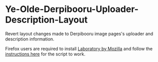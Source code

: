 # Ye-Olde-Derpibooru-Uploader-Description-Layout

Revert layout changes made to Derpibooru image pages's uploader and description information.

Firefox users are required to install [Laboratory by Mozilla](https://addons.mozilla.org/en-US/firefox/addon/laboratory-by-mozilla/) and follow the [instructions here](https://derpibooru.org/meta/userscripts-customization/post/4354787#post_4354787) for the script to work.
